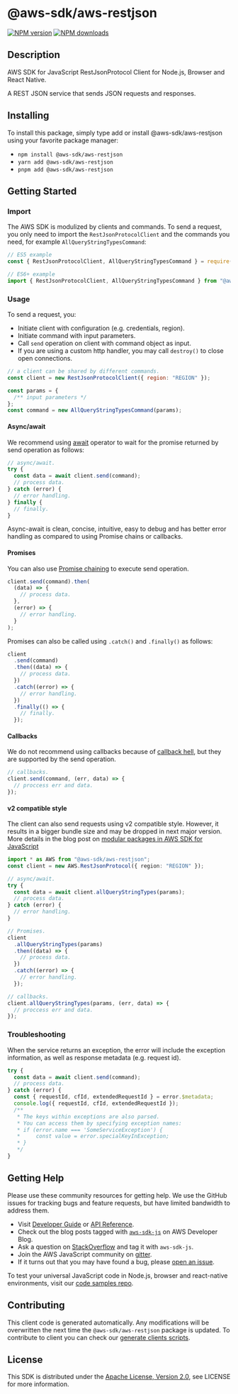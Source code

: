 # @aws-sdk/aws-restjson

[![NPM version](https://img.shields.io/npm/v/@aws-sdk/aws-restjson/latest.svg)](https://www.npmjs.com/package/@aws-sdk/aws-restjson)
[![NPM downloads](https://img.shields.io/npm/dm/@aws-sdk/aws-restjson.svg)](https://www.npmjs.com/package/@aws-sdk/aws-restjson)

## Description

AWS SDK for JavaScript RestJsonProtocol Client for Node.js, Browser and React Native.

A REST JSON service that sends JSON requests and responses.

## Installing

To install this package, simply type add or install @aws-sdk/aws-restjson
using your favorite package manager:

- `npm install @aws-sdk/aws-restjson`
- `yarn add @aws-sdk/aws-restjson`
- `pnpm add @aws-sdk/aws-restjson`

## Getting Started

### Import

The AWS SDK is modulized by clients and commands.
To send a request, you only need to import the `RestJsonProtocolClient` and
the commands you need, for example `AllQueryStringTypesCommand`:

```js
// ES5 example
const { RestJsonProtocolClient, AllQueryStringTypesCommand } = require("@aws-sdk/aws-restjson");
```

```ts
// ES6+ example
import { RestJsonProtocolClient, AllQueryStringTypesCommand } from "@aws-sdk/aws-restjson";
```

### Usage

To send a request, you:

- Initiate client with configuration (e.g. credentials, region).
- Initiate command with input parameters.
- Call `send` operation on client with command object as input.
- If you are using a custom http handler, you may call `destroy()` to close open connections.

```js
// a client can be shared by different commands.
const client = new RestJsonProtocolClient({ region: "REGION" });

const params = {
  /** input parameters */
};
const command = new AllQueryStringTypesCommand(params);
```

#### Async/await

We recommend using [await](https://developer.mozilla.org/en-US/docs/Web/JavaScript/Reference/Operators/await)
operator to wait for the promise returned by send operation as follows:

```js
// async/await.
try {
  const data = await client.send(command);
  // process data.
} catch (error) {
  // error handling.
} finally {
  // finally.
}
```

Async-await is clean, concise, intuitive, easy to debug and has better error handling
as compared to using Promise chains or callbacks.

#### Promises

You can also use [Promise chaining](https://developer.mozilla.org/en-US/docs/Web/JavaScript/Guide/Using_promises#chaining)
to execute send operation.

```js
client.send(command).then(
  (data) => {
    // process data.
  },
  (error) => {
    // error handling.
  }
);
```

Promises can also be called using `.catch()` and `.finally()` as follows:

```js
client
  .send(command)
  .then((data) => {
    // process data.
  })
  .catch((error) => {
    // error handling.
  })
  .finally(() => {
    // finally.
  });
```

#### Callbacks

We do not recommend using callbacks because of [callback hell](http://callbackhell.com/),
but they are supported by the send operation.

```js
// callbacks.
client.send(command, (err, data) => {
  // proccess err and data.
});
```

#### v2 compatible style

The client can also send requests using v2 compatible style.
However, it results in a bigger bundle size and may be dropped in next major version. More details in the blog post
on [modular packages in AWS SDK for JavaScript](https://aws.amazon.com/blogs/developer/modular-packages-in-aws-sdk-for-javascript/)

```ts
import * as AWS from "@aws-sdk/aws-restjson";
const client = new AWS.RestJsonProtocol({ region: "REGION" });

// async/await.
try {
  const data = await client.allQueryStringTypes(params);
  // process data.
} catch (error) {
  // error handling.
}

// Promises.
client
  .allQueryStringTypes(params)
  .then((data) => {
    // process data.
  })
  .catch((error) => {
    // error handling.
  });

// callbacks.
client.allQueryStringTypes(params, (err, data) => {
  // proccess err and data.
});
```

### Troubleshooting

When the service returns an exception, the error will include the exception information,
as well as response metadata (e.g. request id).

```js
try {
  const data = await client.send(command);
  // process data.
} catch (error) {
  const { requestId, cfId, extendedRequestId } = error.$metadata;
  console.log({ requestId, cfId, extendedRequestId });
  /**
   * The keys within exceptions are also parsed.
   * You can access them by specifying exception names:
   * if (error.name === 'SomeServiceException') {
   *     const value = error.specialKeyInException;
   * }
   */
}
```

## Getting Help

Please use these community resources for getting help.
We use the GitHub issues for tracking bugs and feature requests, but have limited bandwidth to address them.

- Visit [Developer Guide](https://docs.aws.amazon.com/sdk-for-javascript/v3/developer-guide/welcome.html)
  or [API Reference](https://docs.aws.amazon.com/AWSJavaScriptSDK/v3/latest/index.html).
- Check out the blog posts tagged with [`aws-sdk-js`](https://aws.amazon.com/blogs/developer/tag/aws-sdk-js/)
  on AWS Developer Blog.
- Ask a question on [StackOverflow](https://stackoverflow.com/questions/tagged/aws-sdk-js) and tag it with `aws-sdk-js`.
- Join the AWS JavaScript community on [gitter](https://gitter.im/aws/aws-sdk-js-v3).
- If it turns out that you may have found a bug, please [open an issue](https://github.com/aws/aws-sdk-js-v3/issues/new/choose).

To test your universal JavaScript code in Node.js, browser and react-native environments,
visit our [code samples repo](https://github.com/aws-samples/aws-sdk-js-tests).

## Contributing

This client code is generated automatically. Any modifications will be overwritten the next time the `@aws-sdk/aws-restjson` package is updated.
To contribute to client you can check our [generate clients scripts](https://github.com/aws/aws-sdk-js-v3/tree/main/scripts/generate-clients).

## License

This SDK is distributed under the
[Apache License, Version 2.0](http://www.apache.org/licenses/LICENSE-2.0),
see LICENSE for more information.
